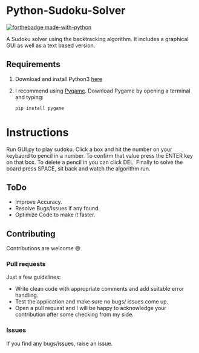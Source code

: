 # Python-Sudoku-Solver
[![forthebadge made-with-python](http://ForTheBadge.com/images/badges/made-with-python.svg)](https://www.python.org/) 


 A Sudoku solver using the backtracking algorithm. It includes a graphical GUI as well as a text based version.
 ## Requirements
 1. Download and install Python3 [here](https://www.python.org/downloads/)
 2. I recommend using [Pygame](https://www.pygame.org/wiki/GettingStarted). Download Pygame by opening a terminal and typing:
 
    ```bash
    pip install pygame
    ```

# Instructions
Run GUI.py to play sudoku.
Click a box and hit the number on your keybaord to pencil in a number. To confirm that value press the ENTER key on that box. To delete a pencil in you can click DEL. Finally to solve the board press SPACE, sit back and watch the algorithm run.


## ToDo

* Improve Accuracy.
* Resolve Bugs/Issues if any found.
* Optimize Code to make it faster.

## Contributing

Contributions are welcome :smile:

### Pull requests

Just a few guidelines:
* Write clean code with appropriate comments and add suitable error handling.
* Test the application and make sure no bugs/ issues come up.
* Open a pull request and I will be happy to acknowledge your contribution after some checking from my side.

### Issues

If you find any bugs/issues, raise an issue.
